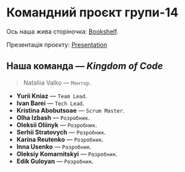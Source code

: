# Командний проєкт групи-14

Ось наша жива сторіночка:
[Bookshelf](https://yuriikniaz.github.io/bookshelf-team-project/).

Презентація проєкту: [Presentation]()

## Наша команда — **_Kingdom of Code_**

> Nataliia Valko — `Ментор`.

- **Yurii Kniaz** — `Team Lead`.
- **Ivan Barei** — `Tech Lead`.
- **Kristina Abobutsoae** — `Scrum Master`.
- **Olha Izbash** — `Розробник`.
- **Oleksii Oliinyk** — `Розробник`.
- **Serhii Stratovych** — `Розробник`.
- **Karina Reutenko** — `Розробник`.
- **Inna Usenko** — `Розробник`.
- **Oleksiy Komarnitskyi** — `Розробник`.
- **Edik Guloyan** — `Розробник`.
